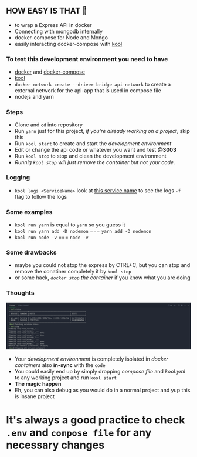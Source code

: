 ## HOW EASY IS THAT 🤖

- to wrap a Express API in docker
- Connecting with mongodb internally
- docker-compose for Node and Mongo
- easily interacting docker-compose with [kool](https://kool.dev)

### To test this development environment you need to have

- [docker](https://docs.docker.com/engine/installation/) and [docker-compose](https://docs.docker.com/compose/install/)
- [kool](https://kool.dev/docs/getting-started/installation)
- `docker network create --driver bridge api-network` to create a external network for the api-app that is used in compose file
- nodejs and yarn

### Steps

- Clone and `cd` into repository
- Run `yarn` just for this project, _if you're already working on a project_, skip this
- Run `kool start` to create and start the _development environment_
- Edit or change the api code or whatever you want and test **@3003**
- Run `kool stop` to stop and clean the development environment
- _Runnig `kool stop` will just remove the container but not your code._

### Logging

- `kool logs <ServiceName>` look at [this service name](https://github.com/minlaxz/easy-rest/blob/41c7a102770e5bec4ddeab7dfbda83547660feb4/docker-compose.yml#L17) to see the logs `-f` flag to follow the logs

### Some examples

- `kool run yarn` is equal to `yarn` so you guess it
- `kool run yarn add -D nodemon` === `yarn add -D nodemon`
- `kool run node -v` === `node -v`

### Some drawbacks

- maybe you could not stop the express by CTRL+C, but you can stop and remove the conatiner completely it by `kool stop`
- or some hack, _`docker stop` the container_ if you know what you are doing

### Thoughts

![Screen Shot](docs/images/0.png)

- Your _development environment_ is completely isolated in _docker containers_ also **in-sync** with the `code`
- You could easily end up by simply dropping _compose file_ and _kool.yml_ to any working project and run `kool start`
- **The magic happen**
- Eh, you can also debug as you would do in a normal project and yup this is insane project

# It's always a good practice to check `.env` and `compose file` for any necessary changes
